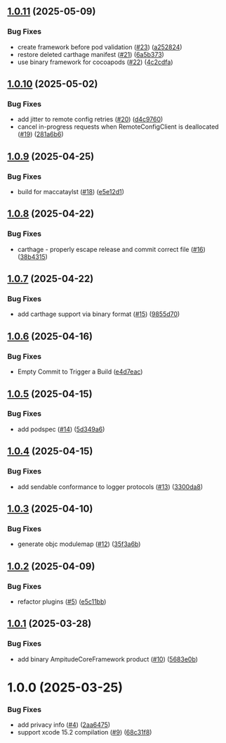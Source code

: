 ## [1.0.11](https://github.com/amplitude/AmplitudeCore-Swift/compare/v1.0.10...v1.0.11) (2025-05-09)


### Bug Fixes

* create framework before pod validation ([#23](https://github.com/amplitude/AmplitudeCore-Swift/issues/23)) ([a252824](https://github.com/amplitude/AmplitudeCore-Swift/commit/a25282486f04926a34099ff3863e65849589a475))
* restore deleted carthage manifest ([#21](https://github.com/amplitude/AmplitudeCore-Swift/issues/21)) ([6a5b373](https://github.com/amplitude/AmplitudeCore-Swift/commit/6a5b373ee5b9293fc4ee244787c2d4d25547c7f2))
* use binary framework for cocoapods ([#22](https://github.com/amplitude/AmplitudeCore-Swift/issues/22)) ([4c2cdfa](https://github.com/amplitude/AmplitudeCore-Swift/commit/4c2cdfa30277e9f5d04b01b08b3690040229615b))

## [1.0.10](https://github.com/amplitude/AmplitudeCore-Swift/compare/v1.0.9...v1.0.10) (2025-05-02)


### Bug Fixes

* add jitter to remote config retries ([#20](https://github.com/amplitude/AmplitudeCore-Swift/issues/20)) ([d4c9760](https://github.com/amplitude/AmplitudeCore-Swift/commit/d4c97601a0a8410c42ffffb4174f5ef6d2e4c915))
* cancel in-progress requests when RemoteConfigClient is deallocated ([#19](https://github.com/amplitude/AmplitudeCore-Swift/issues/19)) ([281a6b6](https://github.com/amplitude/AmplitudeCore-Swift/commit/281a6b63274fcd2032a4d2b48cdc2ddd4ad116bb))

## [1.0.9](https://github.com/amplitude/AmplitudeCore-Swift/compare/v1.0.8...v1.0.9) (2025-04-25)


### Bug Fixes

* build for maccataylst ([#18](https://github.com/amplitude/AmplitudeCore-Swift/issues/18)) ([e5e12d1](https://github.com/amplitude/AmplitudeCore-Swift/commit/e5e12d1742daf0755ccd872d2dd83158a080e464))

## [1.0.8](https://github.com/amplitude/AmplitudeCore-Swift/compare/v1.0.7...v1.0.8) (2025-04-22)


### Bug Fixes

* carthage - properly escape release and commit correct file ([#16](https://github.com/amplitude/AmplitudeCore-Swift/issues/16)) ([38b4315](https://github.com/amplitude/AmplitudeCore-Swift/commit/38b43157323af8fee22814004aa92d1d7dea79ed))

## [1.0.7](https://github.com/amplitude/AmplitudeCore-Swift/compare/v1.0.6...v1.0.7) (2025-04-22)


### Bug Fixes

* add carthage support via binary format ([#15](https://github.com/amplitude/AmplitudeCore-Swift/issues/15)) ([9855d70](https://github.com/amplitude/AmplitudeCore-Swift/commit/9855d706478c1094ef53de118726ba05b147061f))

## [1.0.6](https://github.com/amplitude/AmplitudeCore-Swift/compare/v1.0.5...v1.0.6) (2025-04-16)


### Bug Fixes

* Empty Commit to Trigger a Build ([e4d7eac](https://github.com/amplitude/AmplitudeCore-Swift/commit/e4d7eaca621e739b1102a5429b5556c237638688))

## [1.0.5](https://github.com/amplitude/AmplitudeCore-Swift/compare/v1.0.4...v1.0.5) (2025-04-15)


### Bug Fixes

* add podspec ([#14](https://github.com/amplitude/AmplitudeCore-Swift/issues/14)) ([5d349a6](https://github.com/amplitude/AmplitudeCore-Swift/commit/5d349a6fa6e5782db151a3982639f7ef3a7309e1))

## [1.0.4](https://github.com/amplitude/AmplitudeCore-Swift/compare/v1.0.3...v1.0.4) (2025-04-15)


### Bug Fixes

* add sendable conformance to logger protocols ([#13](https://github.com/amplitude/AmplitudeCore-Swift/issues/13)) ([3300da8](https://github.com/amplitude/AmplitudeCore-Swift/commit/3300da8f34e15aca309a227612bbe9e0c7bcb68b))

## [1.0.3](https://github.com/amplitude/AmplitudeCore-Swift/compare/v1.0.2...v1.0.3) (2025-04-10)


### Bug Fixes

* generate objc modulemap ([#12](https://github.com/amplitude/AmplitudeCore-Swift/issues/12)) ([35f3a6b](https://github.com/amplitude/AmplitudeCore-Swift/commit/35f3a6b31ab0981fed0f679efd5dabb3cecf7538))

## [1.0.2](https://github.com/amplitude/AmplitudeCore-Swift/compare/v1.0.1...v1.0.2) (2025-04-09)


### Bug Fixes

* refactor plugins ([#5](https://github.com/amplitude/AmplitudeCore-Swift/issues/5)) ([e5c11bb](https://github.com/amplitude/AmplitudeCore-Swift/commit/e5c11bb9f2ab318c36faa321490a480ebdbab9b8))

## [1.0.1](https://github.com/amplitude/AmplitudeCore-Swift/compare/v1.0.0...v1.0.1) (2025-03-28)


### Bug Fixes

* add binary AmpitudeCoreFramework product ([#10](https://github.com/amplitude/AmplitudeCore-Swift/issues/10)) ([5683e0b](https://github.com/amplitude/AmplitudeCore-Swift/commit/5683e0b9f6cf24e492eac47d4562bd505aa34cc9))

# 1.0.0 (2025-03-25)


### Bug Fixes

* add privacy info ([#4](https://github.com/amplitude/AmplitudeCore-Swift/issues/4)) ([2aa6475](https://github.com/amplitude/AmplitudeCore-Swift/commit/2aa647584cc76dbb8104dc6028847272894f5ade))
* support xcode 15.2 compilation ([#9](https://github.com/amplitude/AmplitudeCore-Swift/issues/9)) ([68c31f8](https://github.com/amplitude/AmplitudeCore-Swift/commit/68c31f894e02006e258e4dd3ac431bae7c81936f))
